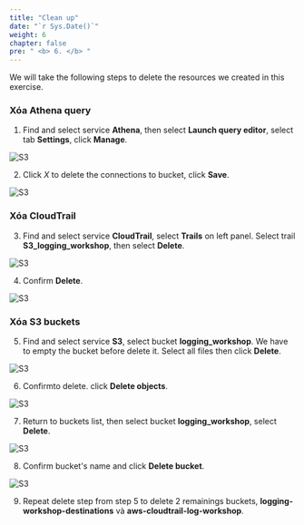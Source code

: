 ```yaml
---
title: "Clean up"
date: "`r Sys.Date()`"
weight: 6
chapter: false
pre: " <b> 6. </b> "
---
```


We will take the following steps to delete the resources we created in this exercise.

### Xóa Athena query

1. Find and select service **Athena**, then select **Launch query editor**, select tab **Settings**, click **Manage**.

![S3](/Workshop-1/images/6.clean/62.png)

2. Click _X_ to delete the connections to bucket, click **Save**.

![S3](/Workshop-1/images/6.clean/63.png)

### Xóa CloudTrail

3. Find and select service **CloudTrail**, select **Trails** on left panel. Select trail **S3_logging_workshop**, then select **Delete**.

![S3](/Workshop-1/images/6.clean/90.png)

4. Confirm **Delete**.

![S3](/Workshop-1/images/6.clean/91.png)

### Xóa S3 buckets

5. Find and select service **S3**, select bucket **logging_workshop**. We have to empty the bucket before delete it. Select all files then click **Delete**.

![S3](/Workshop-1/images/6.clean/64.png)

6. Confirmto delete. click **Delete objects**.

![S3](/Workshop-1/images/6.clean/65.png)

7. Return to buckets list, then select bucket **logging_workshop**, select **Delete**.

![S3](/Workshop-1/images/6.clean/66.png)

8. Confirm bucket's name and click **Delete bucket**.

![S3](/Workshop-1/images/6.clean/67.png)

9. Repeat delete step from step 5 to delete 2 remainings buckets, **logging-workshop-destinations** và **aws-cloudtrail-log-workshop**.
